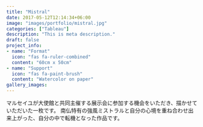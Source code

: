 ```yaml
---
title: "Mistral"
date: 2017-05-12T12:14:34+06:00
image: "images/portfolio/mistral.jpg"
categories: ["Tableau"]
description: "This is meta description."
draft: false
project_info:
- name: "Format"
  icon: "fas fa-ruler-combined"
  content: "60cm x 50cm"
- name: "Support"
  icon: "fas fa-paint-brush"
  content: "Watercolor on paper"
gallery_images:
---
```


マルセイユが大使館と共同主催する展示会に参加する機会をいただき、描かせていただいた一枚です。
南仏特有の強風ミストラルと自分の心境を重ね合わせ出来上がった、自分の中で転機となった作品です。
